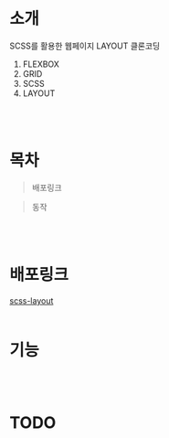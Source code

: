# 소개

SCSS를 활용한 웹페이지 LAYOUT 클론코딩

1. FLEXBOX
2. GRID
3. SCSS
4. LAYOUT

<br><br>

# 목차

> 배포링크

> 동작

<br><br>

# 배포링크

[scss-layout](https://uzleem.github.ios/scss-layout/)
<br><br>

# 기능

<br><br>

# TODO

<br><br>
